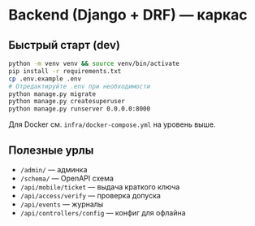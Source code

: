 
# Backend (Django + DRF) — каркас

## Быстрый старт (dev)
```bash
python -m venv venv && source venv/bin/activate
pip install -r requirements.txt
cp .env.example .env
# Отредактируйте .env при необходимости
python manage.py migrate
python manage.py createsuperuser
python manage.py runserver 0.0.0.0:8000
```
Для Docker см. `infra/docker-compose.yml` на уровень выше.

## Полезные урлы
- `/admin/` — админка
- `/schema/` — OpenAPI схема
- `/api/mobile/ticket` — выдача краткого ключа
- `/api/access/verify` — проверка допуска
- `/api/events` — журналы
- `/api/controllers/config` — конфиг для офлайна
